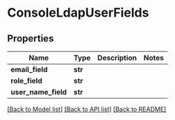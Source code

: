 # ConsoleLdapUserFields

## Properties
Name | Type | Description | Notes
------------ | ------------- | ------------- | -------------
**email_field** | **str** |  | 
**role_field** | **str** |  | 
**user_name_field** | **str** |  | 

[[Back to Model list]](../README.md#documentation-for-models) [[Back to API list]](../README.md#documentation-for-api-endpoints) [[Back to README]](../README.md)

